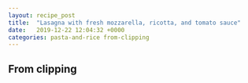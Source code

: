 ```yaml
---
layout: recipe_post
title:  "Lasagna with fresh mozzarella, ricotta, and tomato sauce"
date:   2019-12-22 12:04:32 +0000
categories: pasta-and-rice from-clipping
---
```


## From clipping
